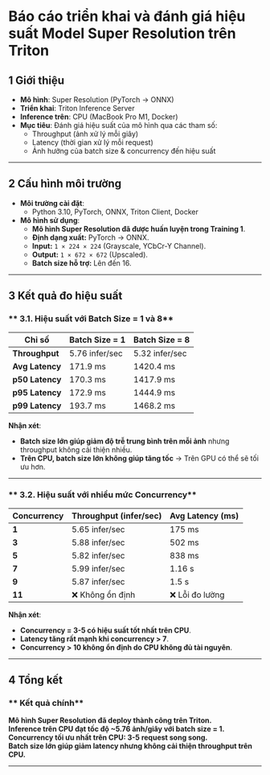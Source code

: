 # Báo cáo triển khai và đánh giá hiệu suất Model Super Resolution trên Triton

## **1️ Giới thiệu**
- **Mô hình**: Super Resolution (PyTorch → ONNX)
- **Triển khai**: Triton Inference Server
- **Inference trên**: CPU (MacBook Pro M1, Docker)
- **Mục tiêu**: Đánh giá hiệu suất của mô hình qua các tham số:
  - Throughput (ảnh xử lý mỗi giây)
  - Latency (thời gian xử lý mỗi request)
  - Ảnh hưởng của batch size & concurrency đến hiệu suất

---

## **2️ Cấu hình môi trường**
- **Môi trường cài đặt**:  
  - Python 3.10, PyTorch, ONNX, Triton Client, Docker
- **Mô hình sử dụng**:
  - **Mô hình Super Resolution đã được huấn luyện trong Training 1**.
  - **Định dạng xuất:** PyTorch → ONNX.
  - **Input:** `1 × 224 × 224` (Grayscale, YCbCr-Y Channel).
  - **Output:** `1 × 672 × 672` (Upscaled).
  - **Batch size hỗ trợ:** Lên đến 16.
---

## **3️ Kết quả đo hiệu suất**
### ** 3.1. Hiệu suất với Batch Size = 1 và 8**
| Chỉ số          | Batch Size = 1 | Batch Size = 8 |
|-----------------|----------------|----------------|
| **Throughput**  | 5.76 infer/sec | 5.32 infer/sec |
| **Avg Latency** | 171.9 ms       | 1420.4 ms      |
| **p50 Latency** | 170.3 ms       | 1417.9 ms      |
| **p95 Latency** | 172.9 ms       | 1444.9 ms      |
| **p99 Latency** | 193.7 ms       | 1468.2 ms      |

 **Nhận xét**:
- **Batch size lớn giúp giảm độ trễ trung bình trên mỗi ảnh** nhưng throughput không cải thiện nhiều.
- **Trên CPU, batch size lớn không giúp tăng tốc** → Trên GPU có thể sẽ tối ưu hơn.

---

### ** 3.2. Hiệu suất với nhiều mức Concurrency**
| **Concurrency** | **Throughput (infer/sec)** | **Avg Latency (ms)** |
|---------------|------------------|------------------|
| **1**         | 5.65 infer/sec   | 175 ms           |
| **3**         | 5.88 infer/sec   | 502 ms           |
| **5**         | 5.82 infer/sec   | 838 ms           |
| **7**         | 5.99 infer/sec   | 1.16 s           |
| **9**         | 5.87 infer/sec   | 1.5 s            |
| **11**        | ❌ Không ổn định  | ❌ Lỗi đo lường   |

 **Nhận xét**:
- **Concurrency = 3-5 có hiệu suất tốt nhất trên CPU**.
- **Latency tăng rất mạnh khi concurrency > 7**.
- **Concurrency > 10 không ổn định do CPU không đủ tài nguyên**.

---

## **4️ Tổng kết**
### ** Kết quả chính**
**Mô hình Super Resolution đã deploy thành công trên Triton.**  
**Inference trên CPU đạt tốc độ ~5.76 ảnh/giây với batch size = 1.**  
**Concurrency tối ưu nhất trên CPU: 3-5 request song song.**  
**Batch size lớn giúp giảm latency nhưng không cải thiện throughput trên CPU.**  

---
